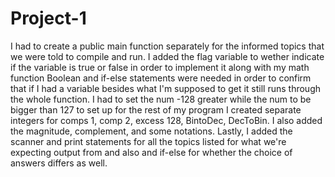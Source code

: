 # Project-1
I had to create a public main function separately for the informed topics that we were told to compile and run.
I added the flag variable to wether indicate if the variable is true or false in order to implement it along with my math function
Boolean and if-else statements were needed in order to confirm that if I had a variable besides what I'm supposed to get it still runs through the whole function.
I had to set the num -128 greater while the num to be bigger than 127 to set up for the rest of my program
I created separate integers for comps 1, comp 2, excess 128, BintoDec, DecToBin. 
I also added the magnitude, complement, and some notations.
Lastly, I added the scanner and print statements for all the topics listed for what we're expecting output from and also and if-else for whether the choice of answers differs as well. 
